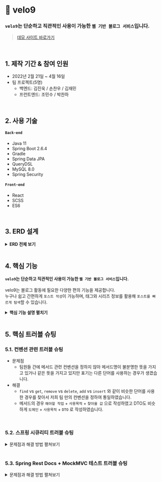 # :pushpin: velo9
### `velo9`는 단순하고 직관적인 사용이 가능한 `웹 기반 블로그 서비스`입니다.  
>[데모 사이트 바로가기](www.naver.com)

</br>

## 1. 제작 기간 & 참여 인원
- 2022년 2월 21일 ~ 4월 16일
- 팀 프로젝트(5명)  
    - 백엔드: 김진욱 / 손찬우 / 김재민
    - 프런트엔드: 조민수 / 박찬하 

</br>

## 2. 사용 기술
#### `Back-end`
  - Java 11
  - Spring Boot 2.6.4
  - Gradle
  - Spring Data JPA
  - QueryDSL
  - MySQL 8.0
  - Spring Security
#### `Front-end`
  - React
  - SCSS
  - ES6

</br>

## 3. ERD 설계

<details>
<summary><b>ERD 전체 보기</b></summary>

<div markdown="1">

![](https://velog.velcdn.com/images/woply/post/b30e1438-7808-4d18-b746-39f5b3e18ad8/image.jpeg)
</div>
</details>

<br>

## 4. 핵심 기능
**`velo9`는 단순하고 직관적인 사용이 가능한 `웹 기반 블로그 서비스`입니다.** <br><br>
velo9는 블로그 활동에 필요한 다양한 편의 기능을 제공합니다.<br>
누구나 쉽고 간편하게 `포스트 작성`이 가능하며, 태그와 시리즈 정보를 활용해 `포스트를 빠르게 탐색`할 수 있습니다.

<details>
<summary><b>핵심 기능 설명 펼치기</b></summary>

<div markdown="1">

## 4.1. 포스트 작성 관련 기능

<br>

> ### 4.1.1. 글 작성과 글 수정을 한 곳에서 처리 :pushpin: [코드 확인](https://github.com/team-express/velo9/blob/fb2cdc52f5a47e4bb1afaa4b15ce39540d57f85c/src/main/java/teamexpress/velo9/post/service/PostService.java#L61)
- 신규 글 작성과 기존 글 수정을 단일 `Controller - Service - Repository`에서 처리할 수 있도록 코드를 설계하였습니다. <br>

<details>
<summary><b> 동작 구조도 펼치기</b></summary>

<div markdown="1">

![](https://velog.velcdn.com/images/woply/post/22a12441-8864-44c5-bd5d-b7e130443520/image.jpg)

</div>
</details>




<br>

> ### 4.1.2. 포스트용 섬네일 등록 :pushpin: [코드 확인](https://github.com/team-express/velo9/blob/fb2cdc52f5a47e4bb1afaa4b15ce39540d57f85c/src/main/java/teamexpress/velo9/post/api/PostThumbnailFileUploader.java#L37)
  - 포스트에 대한 정보를 한 눈에 확인 할 수 있도록 섬네일 업로드를 지원합니다.<br>

<details>
<summary><b> 동작 구조도 펼치기</b></summary>

<div markdown="1">

![](https://velog.velcdn.com/images/woply/post/f88d7a93-0aba-4715-b8b4-81effc6592bd/image.jpg)

</div>
</details>

<br>


> ### 4.1.3. 태그, 시리즈 등록 :pushpin: [태그 관련 코드 확인](https://github.com/team-express/velo9/blob/fb2cdc52f5a47e4bb1afaa4b15ce39540d57f85c/src/main/java/teamexpress/velo9/post/service/TagService.java#L26) / [시리즈 관련 코드 확인](https://github.com/team-express/velo9/blob/fb2cdc52f5a47e4bb1afaa4b15ce39540d57f85c/src/main/java/teamexpress/velo9/post/service/SeriesService.java#L32)
  - 포스트 내용을 쉽게 파악하고, 조회할 수 있도록 태그와 시리즈를 추가할 수 있습니다<br>

<details>
<summary><b> 동작 구조도 펼치기</b></summary>

<div markdown="1">

![](https://velog.velcdn.com/images/woply/post/2d55f142-f0ef-4645-92b7-b007c3472fd5/image.jpg)

</div>
</details>

<br>

> ### 4.1.4. 포스트 소개글 자동 등록 :pushpin: [코드 확인](https://github.com/team-express/velo9/blob/fb2cdc52f5a47e4bb1afaa4b15ce39540d57f85c/src/main/java/teamexpress/velo9/post/dto/PostSaveDTO.java#L50)
  - 포스트 소개글 미입력시, 본문 내용의 150자를 소개글로 자동 등록합니다.<br>

<details>
<summary><b> 동작 구조도 펼치기</b></summary>

<div markdown="1">

![](https://velog.velcdn.com/images/woply/post/c0adb39e-71d2-41e6-a4c7-bab184a419c6/image.jpg)

</div>
</details>

<br>

> ### 4.1.5. 임시 저장 :pushpin: [코드 확인](https://github.com/team-express/velo9/blob/fb2cdc52f5a47e4bb1afaa4b15ce39540d57f85c/src/main/java/teamexpress/velo9/post/service/PostService.java#L169)
  - 작성 중인 포스트는 x분 마다 자동 저장됩니다.<br>   

<details>
<summary><b> 동작 구조도 펼치기</b></summary>

<div markdown="1">

![](https://velog.velcdn.com/images/woply/post/110c7d6f-95b5-44e4-a0e8-0980a6eb8901/image.jpg)

</div>
</details>

<br>

> ### 4.1.6. MarkDown 미리보기 :pushpin: [코드 확인](www.naver.com)
  - 글 작성 시, MarkDown 문법이 적용된 포스트 결과물 미리보기를 지원합니다.<br>

<br>


## 4.2. 포스트 조회 관련 기능


> ### 4.2.1. (메인 화면)멀티 검색 지원 :pushpin: [코드 확인](https://github.com/team-express/velo9/blob/fb2cdc52f5a47e4bb1afaa4b15ce39540d57f85c/src/main/java/teamexpress/velo9/post/domain/PostRepositoryCustomImpl.java#L50)
  - 메인 화면에서 키워드 검색 시, 포스트 내용과 태그 내용을 선택하여 검색할 수 있습니다.<br>

<details>
<summary><b> 동작 구조도 펼치기</b></summary>

<div markdown="1">

![](https://velog.velcdn.com/images/woply/post/319e767f-a40d-4bcb-a90a-494f79a7577b/image.jpg)

</div>
</details>

<br>


> ### 4.2.2. (메인 화면)정렬 조건 지원 :pushpin: [코드 확인](https://github.com/team-express/velo9/blob/fb2cdc52f5a47e4bb1afaa4b15ce39540d57f85c/src/main/java/teamexpress/velo9/post/controller/MainController.java#L36)
  - 메인 화면에서 포스트 조회 시, 원하는 정렬 조건을 설정하여 포스트 목록을 조회할 수 있습니다.<br>

<details>
<summary><b> 동작 구조도 펼치기</b></summary>

<div markdown="1">

![](https://velog.velcdn.com/images/woply/post/5130ab71-9dc6-4641-a77c-2eda2c90a2ef/image.jpg)

</div>
</details>

<br>


> ### 4.2.3. (사용자 글 목록 화면) 태그, 시리즈 정보 기반 포스트 탐색 :pushpin: [태그 활용 코드 확인](https://github.com/team-express/velo9/blob/fb2cdc52f5a47e4bb1afaa4b15ce39540d57f85c/src/main/java/teamexpress/velo9/post/domain/PostRepositoryCustomImpl.java#L34) / [시리즈 활용 코드 확인](https://github.com/team-express/velo9/blob/fb2cdc52f5a47e4bb1afaa4b15ce39540d57f85c/src/main/java/teamexpress/velo9/post/domain/PostRepositoryCustomImpl.java#L102)
  - 포스트에 포함된 태그 정보와 시리즈 정보를 이용하여 관심있는 주제의 포스트를 탐색할 수 있습니다.<br>

<details>
<summary><b> 동작 구조도 펼치기</b></summary>

<div markdown="1">

 ![](https://velog.velcdn.com/images/woply/post/1bd41fef-c0ea-4f06-a44e-f6f78a58188f/image.jpg)

</div>
</details>

  <br>


> ### 4.2.4. (포스트 상세 화면) 이전 글, 다음 글 보기 지원  :pushpin: [코드 확인](https://github.com/team-express/velo9/blob/fb2cdc52f5a47e4bb1afaa4b15ce39540d57f85c/src/main/java/teamexpress/velo9/post/domain/PostRepositoryCustomImpl.java#L116)
  - (동일한 시리즈 정보를 가지고 있거나, 등록된 순서를 기반으로) 현재 보고 있는 포스트의 이전 글과 다음 글을 보여 줍니다. <br>

<details>
<summary><b> 동작 구조도 펼치기</b></summary>

<div markdown="1">

![](https://velog.velcdn.com/images/woply/post/3a585f56-f5e5-4223-a2f5-f3471ff8f1fa/image.jpg)

</div>
</details>

<br>


> ### 4.2.5. (사용자 아카이브) 좋아요, 최근 읽은 글 목록 지원 :pushpin: [좋아요 관련 코드 확인](https://github.com/team-express/velo9/blob/fb2cdc52f5a47e4bb1afaa4b15ce39540d57f85c/src/main/java/teamexpress/velo9/post/domain/PostRepositoryCustomImpl.java#L67) / [읽은 글 관련 코드 확인](https://github.com/team-express/velo9/blob/fb2cdc52f5a47e4bb1afaa4b15ce39540d57f85c/src/main/java/teamexpress/velo9/post/domain/PostRepositoryCustomImpl.java#L85)
  - 사용자가 '읽은 적'이 있는 모든 포스트와 '좋아요'를 누른 모든 포스트를 별도로 보여줍니다. <br>

<details>
<summary><b> 동작 구조도 펼치기</b></summary>

<div markdown="1">

![](https://velog.velcdn.com/images/woply/post/e981cfa1-a0ee-4f83-8fc1-e95331aa91b9/image.jpg)

</div>
</details>

<br>

</div>
</details>

<br>

## 5. 핵심 트러블 슈팅
### 5.1. 컨벤션 관련 트러블 슈팅
- 문제점
  - 팀원들 간에 메서드 관련 컨벤션을 정하지 않아 메서드명이 불분명한 뜻을 가지고 있거나 같은 뜻을 가지고 있지만 표기는 다른 단어를 사용하는 경우가 생겼습니다.
- 해결
  - `find` vs `get`, `remove` vs `delete`, `add` vs `insert` 와 같이 비슷한 단어를 사용한 경우를 찾아서 저희 팀 만의 컨벤션을 정하여 통일하였습니다.
  - 메서드의 경우 `해야할 작업` + `사용목적` + `찾아올 값` 으로 작성하였고 DTO도 비슷하게 `도메인` + `사용목적` + `DTO` 로 작성하였습니다.

<br>

### 5.2. 스프링 시큐리티 트러블 슈팅

<details>
<summary>문제점과 해결 방법 펼쳐보기</summary>
<div markdown="1">

- 문제점
  - 스프링 시큐리티 관련 지식이 부족하여 설계 및 코드 작성에 실수를 범하였습니다.
  - 세션에 회원의 정보를 저장하고 프론트에서 직접 꺼내서 사용하는 방식을 생각했는데 우리는 리액트와 통신해야 하기 때문에 세션에 저장하고 꺼내는 방식은 사용할 수가 없었습니다.
  - 소셜로그인 리액트와의 연결 방식

- 1차 구현은 Ajax 통신을 통한 인증으로 구현하였다. 하지만 정확한 작동 방법을 알지 못하여 커스텀 방식을 사용하였습니다.
- 2차 구현 → FormLogin 방식으로 구현했지만 실행되는 곳에서 Json 데이터를 받아오지 못하는 문제가 생겼습니다.
- 3차 구현 → Ajax 방식을 토대로 새로운 로그인 구현 방식을 만들어서 Json데이터를 받아오고 로그인 판단 여부를 성공적으로 처리하게 되었습니다.
- 추가로 로그인하지 않은 사용자가 접근하지 못하는 인가 정책도 추가했습니다.

- 기존 방식

![](https://velog.velcdn.com/images/woply/post/b2092df0-240f-4147-817c-cd045afa3342/image.png)


- 위의 프로세스대로 구현을 했지만 Ajax 확인 여부를 위한 헤더 설정 부분의 XMLHttpRequest 설정이 먹히지가 않아서 프로세스가 제대로 실행되지가 않았습니다.

## 해결 1. 로그인 방식 → Ajax가 아닌 커스텀 로그인으로 변경 방식 :

formLogin 방식은 Json 형태의 값을 받아오기 힘들다. 그렇기 때문에 Ajax방식을 토대로 Json 데이터를 받아오면서 로그인을 구현했습니다.

`CustomLoginProcessingFilter.attemptAuthentication`

1. Post 방식으로 `/login` 에 접근 하였는지 확인했습니다.
2. objectMapper를 사용하여 Json 형식으로 넘어온 `MemberLoginDTO`를 받아옵니다.
3. `AjaxAuthenticationToken` 에 MemberLoginDTO 의 username 값과 password값을 담아서 `AuthenticationManager`로 보냅니다.

`CustomAuthenticationProvider.authenticate`

1. authentication 에서 내가 입력한 username과 password를 빼올 수 있습니다.
2. userDetailsService에서 username으로 MemberContext 라는 Member가 담긴 객체를 받아온다. MemberContext 는 User를 상속받아 Member의 username, password, Role 을 같이 담고 있는 객체입니다.
3. 내가 입력한 password와 조회한 Member의 password를 비교하여 불일치 시 `BadCredentialsException` 예외를 던집니다.
4. 그리고 `AjaxAuthenticationToken`에 MemberContext 에 담긴 member를 다시 저장시킵니다.

`CustomUserDetailsService.loadUserByUsername`

1. 사용자가 입력한 username을 DB에 조회하여 실제 존재하는 멤버인지 확인하는 절차입니다.
2. 찾아온 멤버 객체와 멤버 객체가 가지고 있는 Role을 MemberContext에 저장시킵니다.

`CustomAuthenticationSuccessHandler.onAuthenticationSuccess`

1. 사용자가 올바른 username 과 password를 입력하면 이 메서드로 오게 된다. 이 메서드로 온다는 것은 로그인 처리에 성공했다는 의미를 뜻합니다.
2. `authentication`에서 멤버를 꺼내온 후 세션에 멤버 아이디를 저장하고 Http 상태 코드 OK를 응답합니다.

`CustomAuthenticationFailureHandler.onAuthenticationFailure`

1. 사용자가 로그인에 실패(아이디 또는 비밀번호가 틀렸을 경우)하게 되면 이 메서드로 오게 됩니다.
2. Exception이 `BadCredentialsException` 일 경우 비밀번호가 틀렸다는 내용을 응답하게 됩니다.
3. if문에 있는 Exception에 걸리지 않았을 경우는 아이디 또는 비밀번호가 틀렸다는 내용을 응답하게 됩니다.

## 해결 2. 세션 저장 방식

기존에 세션에 회원 정보를 저장하는 방식을 사용했다. 하지만 이 방식으로는 리액트를 사용하는 프론트쪽에서 세션에서 아무 정보도 꺼내 오지 못하는 방식입니다.
SSR(서버 사이드 렌더링)방식으로만 구현을 해봐서 생긴 허점이었습니다.

JWT 토큰을 사용하는 방식으로 구현을 하려 했지만 세션에 저장한 정보는 우리가 사용하는 것으로 하고 프론트에서 사용자 정보가 필요할 때마다 백엔드에 호출하면 JSON 데이터로 보내주는 방식을 선택했습니다.

## 해결 3. 소셜로그인

### 리액트와의 연결을 생각하지 않은 OAuth2 설계

리액트와의 연결을 너무 간단하게 생각했습니다.

리액트에서 구글이나 깃헙으로 로그인하는 URL만 연결해 주면 백엔드 쪽에서 처리해주는 데이터가 프론트쪽으로 넘어갈 것이라고 생각했다. 하지만 이렇게 되면 로그인된 후 백엔드 서버 쪽의 URL로 넘어가게 됩니다.

리액트에서 백엔드 쪽의 소셜로그인을 호출하는 경우 Axios 나 Fetch 가 먹히지 않는다고 한다. 그렇기에 a태그로 호출을 해줘야 하는데 a태그로는 백엔드 쪽의 데이터를 그대로 받아오지 못하기 때문에 다른 처리가 필요했습니다.

`OAuth2SuccessHandler` 가 해결책이었다. 로그인이 성공적으로 이루어질 경우 우리는 이미 회원가입이 된 사용자인지 아닌지의 판단이 필요했습니다. `OAuth2SuccessHandler` 에서 `MemberService` 를 호출해서 회원가입이 된 사용자인지 판단하도록 했습니다.

이미 회원가입이 된 사용자의 경우 `http://localhost:3000/success` 로 리다이렉트 되어 백엔드쪽으로 사용자 정보를 호출합니다.

회원가입이 되어있지 않은 사용자의 경우 `http://localhost:3000/firstLogin` 으로 리다이렉트 되어 회원가입이 실행되도록 하여 리액트와의 연결문제를 해결하였습니다.

## cors 설정

스프링 부트에서 cors 설정 시, `configuration.setAllowCredentials()` 와 `configuration.addAllowedOrigin()`을 동시에 사용할 수 없도록 변경 되었습니다.

→ 이 문제를 해결하려면 `**configuration.addAllowedOriginPattern()**`을 사용하면 됩니다.

같은 origin의 경우 request header 에 cookie가 추가되는데 orgin이 달라지는 경우 자동으로 추가되지 않아 생기는 문제점 해결 →  프론트에서 `withCredentials: true` 백엔드에서는 `configuration.setAllowCredentials(true);` 설정을 해주어야 합니다.

</div>
</details>

<br>

### 5.3. Spring Rest Docs + MockMVC 테스트 트러블 슈팅

<details>
<summary>문제점과 해결 방법 펼쳐보기</summary>
<div markdown="1">

- 이슈 1: PathVariable이 먹지 않았던 이슈

```java
	@Test
	void writeGet() throws Exception {

		mockMvc.perform(get("/write")
				.param("id", "1"))
			.andExpect(status().isOk())
			//생략
            ;
	}
```


get방식에서 JSON(.content( )), 쿼리스트링(.param( ))을 잘 사용하고 있었습니다.
pathVariable이 포함된 컨트롤러도 테스트 해야하여 구글링을 하여보니, [get("/write/{path}", "value")] 이런식으로 쓰는 걸 확인하여
그대로 적용하니 익셉션이 발생하였습니다.

```
java.lang.IllegalArgumentException: urlTemplate not found.
If you are using MockMvc did you use RestDocumentationRequestBuilders
to build the request?
```

해당 메세지를 그대로 긁어 구글링을 하여보니 경로파라미터를 사용할때는 MockMvcRequestBuilders 아닌 RestDocumentationRequestBuilders의 get()을
사용하여야 한다고 합니다.

```java
	@Test
	void series() throws Exception {
		this.mockMvc.perform(RestDocumentationRequestBuilders.get("/{nickname}/series", "admin"))
			.andExpect(status().isOk())
			//생략
            ;
	}
```

<br>
 
 - 이슈 2: 문서에 굳이 넣고 싶지 않은 이들이 있을 때

```java
	@Test
	void series() throws Exception {
		this.mockMvc.perform(RestDocumentationRequestBuilders.get("/{nickname}/series", "admin"))
			.andExpect(status().isOk())
			.andDo(document("GetSeries", pathParameters(
					parameterWithName("nickname").description("")
				),
				responseFields(
					fieldWithPath("data.content").description("").optional(),
					fieldWithPath("data.size").description("").optional(),
					fieldWithPath("data.number").description("").optional(),
					fieldWithPath("data.first").description("").optional(),
					fieldWithPath("data.last").description("").optional(),
					fieldWithPath("data.numberOfElements").description("").optional(),
					fieldWithPath("data.empty").description("").optional(),
					fieldWithPath("subData").description("").optional()
				)
			));
	}
```


기본적으로 요청과 응답의 필드(또는 파라미터 등)와 문서화할 필드가 일치해야 합니다. 그렇지 않으면 아래와 같은 익셉션이 발생합니다.

```
org.springframework.restdocs.snippet.SnippetException:
The following parts of the payload were not documented:
```

하지만 어떤 이유로 추가하고 싶지 않은 경우가 있습니다.

원래는 이 문제 때문이 아니라 restController라 json으로 resp, req를 받아야 하는데,
Object안에 Object가 있는 경우에 어떻게 표현해야하는지를 찾다가

.을 찍고 들어가는 방법도 찾았고,
relaxed~를 이용하는 방법을 얻어 걸린 듯 찾은 것입니다.


```java
	@Test
	void series() throws Exception {
		this.mockMvc.perform(RestDocumentationRequestBuilders.get("/{nickname}/series", "admin"))
			.andExpect(status().isOk())
			.andDo(document("GetSeries", pathParameters(
					parameterWithName("nickname").description("")
				),
				relaxedResponseFields(
					fieldWithPath("data.content").description("").optional(),
					fieldWithPath("data.size").description("").optional(),
					fieldWithPath("data.number").description("").optional(),
					fieldWithPath("data.first").description("").optional(),
					fieldWithPath("data.last").description("").optional(),
					fieldWithPath("data.numberOfElements").description("").optional(),
					fieldWithPath("data.empty").description("").optional(),
					fieldWithPath("subData").description("").optional()
				)
			));
	}
```


위와 같이 relaxed~가 붙은 메서드를 사용하면 원하는 것만 사용할 수 있습니다.

물론 relaxed가 붙지 않은 메서드는 요소가 완전히 같아야 하기 때문에,
검증적인 측면에서 장점이 있을 것이라고 생각합니다.


<br>

 - 이슈 3: field 아닌 parameter일 때 발생하는 문제


requestFields(), responseFields() - fieldWithPath 에서
필드란 json {"field":"value"} 에서의 필드를 의미합니다.

쿼리스트링, pathVariable을 문서화 및 커스텀 해야할 때는 다음과 같이 하여야 합니다.


```java
	pathParameters(
    	parameterWithName("nickname").description("")
	)
    requestParameters(
    	parameterWithName("id").description(").optional()
	)
```

```snippet
|===
|경로파라미터|설명

{{#parameters}}

|{{#tableCellContent}}`+{{name}}+`{{/tableCellContent}}
|{{#tableCellContent}}{{description}}{{/tableCellContent}}

{{/parameters}}
|===
```


{{#fields}} 아닌 {{#parameters}}로,
}`+{{path}}+` 아닌 `+{{name}}+`입니다.

이는 바로 위 메서드 이름에서 유추할 수 있는 부분입니다.

이 밖에도 restDocs를 공부하면서
Andy Wilkinson라는 분의 도움을 많이 받았습니다.

해당 관련해서 어딜가나 링크되어있는 저장소의 주인입니다.


</div>
</details>

<br>
